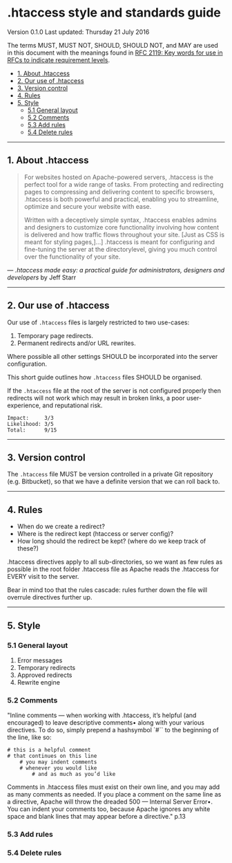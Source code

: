 # .htaccess style and standards guide

Version 0.1.0
Last updated: Thursday 21 July 2016

The terms MUST, MUST NOT, SHOULD, SHOULD NOT, and MAY are used in this document with the meanings found in [RFC 2119: Key words for use in RFCs to indicate requirement levels](https://www.ietf.org/rfc/rfc2119.txt).

<!-- MarkdownTOC -->

- [1. About .htaccess](#1-about-htaccess)
- [2. Our use of .htaccess](#2-our-use-of-htaccess)
- [3. Version control](#3-version-control)
- [4. Rules](#4-rules)
- [5. Style](#5-style)
    - [5.1 General layout](#51-general-layout)
    - [5.2 Comments](#52-comments)
    - [5.3 Add rules](#53-add-rules)
    - [5.4 Delete rules](#54-delete-rules)

<!-- /MarkdownTOC -->




---

## 1. About .htaccess

> For websites hosted on Apache-powered servers, .htaccess is the perfect tool for a wide range of tasks. From protecting and redirecting pages to compressing and delivering content to specific browsers, .htaccess is both powerful and practical, enabling you to streamline, optimize and secure your website with ease.
> 
> Written with a deceptively simple syntax, .htaccess enables admins and designers to customize core functionality involving how content is delivered and how traffic flows throughout your site. [Just as CSS is meant for styling pages,]...] .htaccess is meant for configuring and fine-tuning the server at the directorylevel, giving you much control over the functionality of your
site.

— _.htaccess made easy: a practical guide for administrators, designers and developers_ by Jeff Starr




---

## 2. Our use of .htaccess

Our use of `.htaccess` files is largely restricted to two use-cases:

1. Temporary page redirects.
2. Permanent redirects and/or URL rewrites.

Where possible all other settings SHOULD be incorporated into the server configuration.

This short guide outlines how `.htaccess` files SHOULD be organised.

If the `.htaccess` file at the root of the server is not configured properly then redirects will not work which may result in broken links, a poor user-experience, and reputational risk.

```
Impact:     3/3
Likelihood: 3/5
Total:      9/15
```




---

## 3. Version control

The `.htaccess` file MUST be version controlled in a private Git repository (e.g. Bitbucket), so that we have a definite version that we can roll back to.




---

## 4. Rules

* When do we create a redirect?
* Where is the redirect kept (htaccess or server config)?
* How long should the redirect be kept? (where do we keep track of these?)

.htaccess directives apply to all sub-directories, so we want as few rules as possible in the root folder .htaccess file as Apache reads the .htaccess for EVERY visit to the server.

Bear in mind too that the rules cascade: rules further down the file will overrule directives further up.



---

## 5. Style

### 5.1 General layout

1. Error messages
2. Temporary redirects
3. Approved redirects
4. Rewrite engine




### 5.2 Comments

"Inline comments — when working with .htaccess, it’s helpful (and encouraged) to leave descriptive comments• along with your various directives. To do so, simply prepend a hashsymbol `#`` to the beginning of the line, like so:

```
# this is a helpful comment
# that continues on this line
    # you may indent comments
    # whenever you would like
        # and as much as you’d like
```

Comments in .htaccess files must exist on their own line, and you may add as many
comments as needed. If you place a comment on the same line as a directive, Apache will
throw the dreaded 500 — Internal Server Error•. You can indent your comments too,
because Apache ignores any white space and blank lines that may appear before a directive." p.13


### 5.3 Add rules


### 5.4 Delete rules